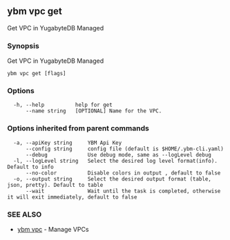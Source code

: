 ## ybm vpc get

Get VPC in YugabyteDB Managed

### Synopsis

Get VPC in YugabyteDB Managed

```
ybm vpc get [flags]
```

### Options

```
  -h, --help          help for get
      --name string   [OPTIONAL] Name for the VPC.
```

### Options inherited from parent commands

```
  -a, --apiKey string     YBM Api Key
      --config string     config file (default is $HOME/.ybm-cli.yaml)
      --debug             Use debug mode, same as --logLevel debug
  -l, --logLevel string   Select the desired log level format(info). Default to info
      --no-color          Disable colors in output , default to false
  -o, --output string     Select the desired output format (table, json, pretty). Default to table
      --wait              Wait until the task is completed, otherwise it will exit immediately, default to false
```

### SEE ALSO

* [ybm vpc](ybm_vpc.md)	 - Manage VPCs

